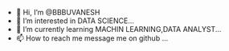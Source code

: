- 👋 Hi, I’m @BBBUVANESH
- 👀 I’m interested in DATA SCIENCE...
- 🌱 I’m currently learning MACHIN LEARNING,DATA ANALYST...
- 📫 How to reach me message me on github ...

<!---
BBBUVANESH/BBBUVANESH is a ✨ special ✨ repository because its `README.md` (this file) appears on your GitHub profile.
You can click the Preview link to take a look at your changes.
--->
